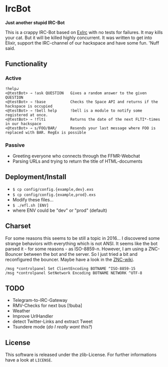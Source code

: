 # IrcBot

**Just another stupid IRC-Bot**

This is a crappy IRC-Bot based on [ExIrc](https://github.com/bitwalker/exirc)
with no tests for failures. It may kills your cat. But it will be killed highly
concurrent. It was written to get into Elixir, support the IRC-channel of our
hackspace and have some fun. 'Nuff said.

## Functionality
### Active
```
!help↲
<@testBot> ⇢ !ask QUESTION   Gives a random answer to the given QUESTION
<@testBot> ⇢ !base           Checks the Space API and returns if the hackspace is occupied
<@testBot> ⇢ !bell help      !bell is a module to notify some registered at once.
<@testBot> ⇢ !flti           Returns the date of the next FLTI*-times in our hackspace
<@testBot> ⇢ s/FOO/BAR/      Resends your last message where FOO is replaced with BAR. RegEx is possible
```
### Passive
* Greeting everyone who connects through the FFMR-Webchat
* Parsing URLs and trying to return the title of HTML-documents

## Deployment/Install
* `$ cp config/config.{example,dev}.exs`
* `$ cp config/config.{example,prod}.exs`
* Modify these files…
* `$ ./efl.sh [ENV]`
 * where ENV could be "dev" or "prod" (default)

## Charset
For some reasons this seems to be still a topic in 2016…
I discovered some strange behaviors with everything which is not ANSI. It seems
like the bot parsed it - for some reasons - as ISO-8859-n. However, I am using
a ZNC-Bouncer between the bot and the server.
So I just tried a bit and reconfigured the bouncer. Maybe have a look in the
[ZNC-wiki](http://wiki.znc.in/Charset).
```
/msg *controlpanel Set ClientEncoding BOTNAME ^ISO-8859-15
/msg *controlpanel SetNetwork Encoding BOTNAME NETWORK ^UTF-8
```

## TODO
* Telegram-to-IRC-Gateway
* RMV-Checks for next bus [!buba]
* Weather
* Improve UrlHandler
 * detect Twitter-Links and extract Tweet
* Tsundere mode (*do I really want this?*)

## License
This software is released under the zlib-License. For further informations have
a look at `LICENSE`.

